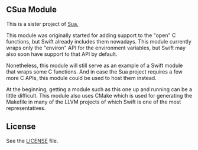 CSua Module
-----------

This is a sister project of [Sua.](https://github.com/jpedrosa/sua)

This module was originally started for adding support to the "open" C functions,
but Swift already includes them nowadays. This module currently wraps only the
"environ" API for the environment variables, but Swift may also soon have
support to that API by default.

Nonetheless, this module will still serve as an example of a Swift module that
wraps some C functions. And in case the Sua project requires a few more C APIs,
this module could be used to host them instead.

At the beginning, getting a module such as this one up and running can be a
little difficult. This module also uses CMake which is used for generating the
Makefile in many of the LLVM projects of which Swift is one of the most
representatives.

License
-------

See the [LICENSE](LICENSE.txt) file.
